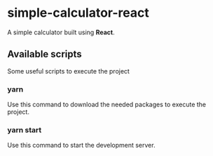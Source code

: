 # simple-calculator-react

A simple calculator built using **React**.

## Available scripts

Some useful scripts to execute the project

### yarn

Use this command to download the needed packages to execute the project.

### yarn start

Use this command to start the development server.
